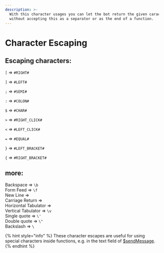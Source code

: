 ```yaml
---
description: >-
  With this character usages you can let the bot return the given caracters
  without accepting this as a separator or as the end of a function.
---
```


# Character Escaping

## Escaping characters:

`[` => `#RIGHT#`

`]` => `#LEFT#`

`;` => `#SEMI#`

`:` => `#COLON#`

`$` => `#CHAR#`

`>` => `#RIGHT_CLICK#`

`<` => `#LEFT_CLICK#`

`=` => `#EQUAL#`

`}` => `#LEFT_BRACKET#`

`{` => `#RIGHT_BRACKET#`

## more:

Backspace => `\b`\
Form Feed => `\f`\
New Line =>\
Carriage Return =>\
Horizontal Tabulator =>\
Vertical Tabulator => `\v`\
Single quote => `\'`\
Double quote => `\"`\
Backslash => `\`

{% hint style="info" %}
These character escapes are useful for using special characters inside functions, e.g. in the text field of [$sendMessage](../functions/usdsendmessage.md).
{% endhint %}
